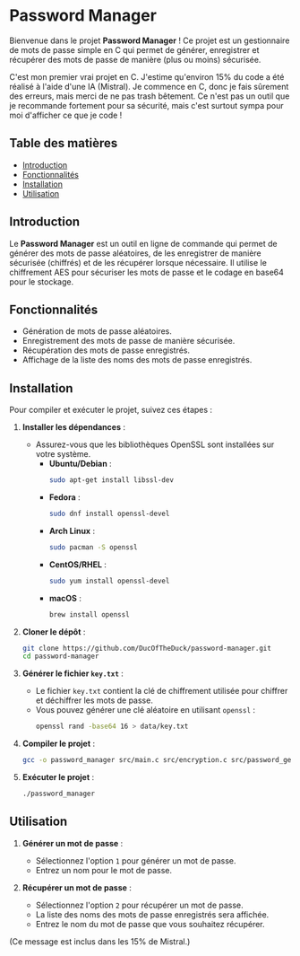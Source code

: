 # Password Manager

Bienvenue dans le projet **Password Manager** ! Ce projet est un gestionnaire de mots de passe simple en C qui permet de générer, enregistrer et récupérer des mots de passe de manière (plus ou moins) sécurisée.

C'est mon premier vrai projet en C. J'estime qu'environ 15% du code a été réalisé à l'aide d'une IA (Mistral). Je commence en C, donc je fais sûrement des erreurs, mais merci de ne pas trash bêtement. Ce n'est pas un outil que je recommande fortement pour sa sécurité, mais c'est surtout sympa pour moi d'afficher ce que je code !

## Table des matières

- [Introduction](#introduction)
- [Fonctionnalités](#fonctionnalités)
- [Installation](#installation)
- [Utilisation](#utilisation)

## Introduction

Le **Password Manager** est un outil en ligne de commande qui permet de générer des mots de passe aléatoires, de les enregistrer de manière sécurisée (chiffrés) et de les récupérer lorsque nécessaire. Il utilise le chiffrement AES pour sécuriser les mots de passe et le codage en base64 pour le stockage.

## Fonctionnalités

- Génération de mots de passe aléatoires.
- Enregistrement des mots de passe de manière sécurisée.
- Récupération des mots de passe enregistrés.
- Affichage de la liste des noms des mots de passe enregistrés.

## Installation

Pour compiler et exécuter le projet, suivez ces étapes :

1. **Installer les dépendances** :
   - Assurez-vous que les bibliothèques OpenSSL sont installées sur votre système.
     - **Ubuntu/Debian** :
       ```sh
       sudo apt-get install libssl-dev
       ```
     - **Fedora** :
       ```sh
       sudo dnf install openssl-devel
       ```
     - **Arch Linux** :
       ```sh
       sudo pacman -S openssl
       ```
     - **CentOS/RHEL** :
       ```sh
       sudo yum install openssl-devel
       ```
     - **macOS** :
       ```sh
       brew install openssl
       ```

2. **Cloner le dépôt** :
   ```sh
   git clone https://github.com/DucOfTheDuck/password-manager.git
   cd password-manager
   ```

3. **Générer le fichier `key.txt`** :
   - Le fichier `key.txt` contient la clé de chiffrement utilisée pour chiffrer et déchiffrer les mots de passe.
   - Vous pouvez générer une clé aléatoire en utilisant `openssl` :
     ```sh
     openssl rand -base64 16 > data/key.txt
     ```

4. **Compiler le projet** :
   ```sh
   gcc -o password_manager src/main.c src/encryption.c src/password_generator.c src/password_manager.c -Iinclude -lssl -lcrypto
   ```

5. **Exécuter le projet** :
   ```sh
   ./password_manager
   ```

## Utilisation

1. **Générer un mot de passe** :
   - Sélectionnez l'option `1` pour générer un mot de passe.
   - Entrez un nom pour le mot de passe.

2. **Récupérer un mot de passe** :
   - Sélectionnez l'option `2` pour récupérer un mot de passe.
   - La liste des noms des mots de passe enregistrés sera affichée.
   - Entrez le nom du mot de passe que vous souhaitez récupérer.





(Ce message est inclus dans les 15% de Mistral.)